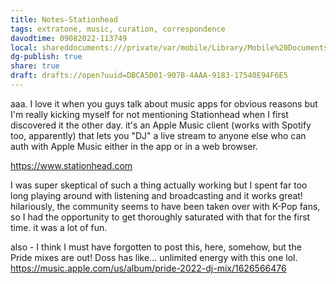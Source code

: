 ```yaml
---
title: Notes-Stationhead
tags: extratone, music, curation, correspondence
davodtime: 09082022-113749
local: shareddocuments:///private/var/mobile/Library/Mobile%20Documents/iCloud~md~obsidian/Documents/OBSHIDDIAN/drafts/DBCA5D01-907B-4AAA-9183-17540E94F6E5.md
dg-publish: true
share: true
draft: drafts://open?uuid=DBCA5D01-907B-4AAA-9183-17540E94F6E5
---
```


aaa. I love it when you guys talk about music apps for obvious reasons but I'm really kicking myself for not mentioning Stationhead when I first discovered it the other day. it's an Apple Music client (works with Spotify too, apparently) that lets you "DJ" a live stream to anyone else who can auth with Apple Music either in the app or in a web browser.

https://www.stationhead.com

I was super skeptical of such a thing actually working but I spent far too long playing around with listening and broadcasting and it works great! hilariously, the community seems to have been taken over with K-Pop fans, so I had the opportunity to get thoroughly saturated with that for the first time. it was a lot of fun.

also - I think I must have forgotten to post this, here, somehow, but the Pride mixes are out! Doss has like... unlimited energy with this one lol. https://music.apple.com/us/album/pride-2022-dj-mix/1626566476